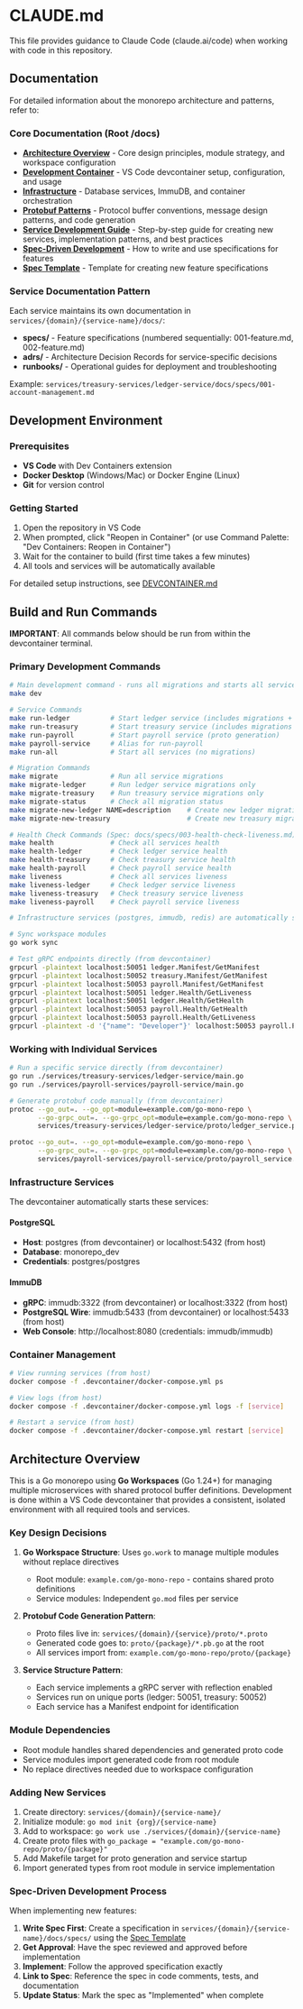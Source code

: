 # CLAUDE.md

This file provides guidance to Claude Code (claude.ai/code) when working with code in this repository.

## Documentation

For detailed information about the monorepo architecture and patterns, refer to:

### Core Documentation (Root /docs)
- **[Architecture Overview](./docs/ARCHITECTURE.md)** - Core design principles, module strategy, and workspace configuration
- **[Development Container](./docs/DEVCONTAINER.md)** - VS Code devcontainer setup, configuration, and usage
- **[Infrastructure](./docs/INFRASTRUCTURE.md)** - Database services, ImmuDB, and container orchestration
- **[Protobuf Patterns](./docs/PROTOBUF_PATTERNS.md)** - Protocol buffer conventions, message design patterns, and code generation
- **[Service Development Guide](./docs/SERVICE_DEVELOPMENT.md)** - Step-by-step guide for creating new services, implementation patterns, and best practices
- **[Spec-Driven Development](./docs/SPEC_DRIVEN_DEVELOPMENT.md)** - How to write and use specifications for features
- **[Spec Template](./docs/SPEC_TEMPLATE.md)** - Template for creating new feature specifications

### Service Documentation Pattern
Each service maintains its own documentation in `services/{domain}/{service-name}/docs/`:
- **specs/** - Feature specifications (numbered sequentially: 001-feature.md, 002-feature.md)
- **adrs/** - Architecture Decision Records for service-specific decisions
- **runbooks/** - Operational guides for deployment and troubleshooting

Example: `services/treasury-services/ledger-service/docs/specs/001-account-management.md`

## Development Environment

### Prerequisites
- **VS Code** with Dev Containers extension
- **Docker Desktop** (Windows/Mac) or Docker Engine (Linux)
- **Git** for version control

### Getting Started
1. Open the repository in VS Code
2. When prompted, click "Reopen in Container" (or use Command Palette: "Dev Containers: Reopen in Container")
3. Wait for the container to build (first time takes a few minutes)
4. All tools and services will be automatically available

For detailed setup instructions, see [DEVCONTAINER.md](./docs/DEVCONTAINER.md)

## Build and Run Commands

**IMPORTANT**: All commands below should be run from within the devcontainer terminal.

### Primary Development Commands
```bash
# Main development command - runs all migrations and starts all services
make dev

# Service Commands
make run-ledger          # Start ledger service (includes migrations + proto generation)
make run-treasury        # Start treasury service (includes migrations + proto generation)
make run-payroll         # Start payroll service (proto generation)
make payroll-service     # Alias for run-payroll
make run-all             # Start all services (no migrations)

# Migration Commands
make migrate             # Run all service migrations
make migrate-ledger      # Run ledger service migrations only
make migrate-treasury    # Run treasury service migrations only
make migrate-status      # Check all migration status
make migrate-new-ledger NAME=description    # Create new ledger migration
make migrate-new-treasury                   # Create new treasury migration (interactive)

# Health Check Commands (Spec: docs/specs/003-health-check-liveness.md)
make health              # Check all services health
make health-ledger       # Check ledger service health
make health-treasury     # Check treasury service health
make health-payroll      # Check payroll service health
make liveness            # Check all services liveness
make liveness-ledger     # Check ledger service liveness
make liveness-treasury   # Check treasury service liveness
make liveness-payroll    # Check payroll service liveness

# Infrastructure services (postgres, immudb, redis) are automatically started with devcontainer

# Sync workspace modules
go work sync

# Test gRPC endpoints directly (from devcontainer)
grpcurl -plaintext localhost:50051 ledger.Manifest/GetManifest
grpcurl -plaintext localhost:50052 treasury.Manifest/GetManifest
grpcurl -plaintext localhost:50053 payroll.Manifest/GetManifest
grpcurl -plaintext localhost:50051 ledger.Health/GetLiveness
grpcurl -plaintext localhost:50051 ledger.Health/GetHealth
grpcurl -plaintext localhost:50053 payroll.Health/GetHealth
grpcurl -plaintext localhost:50053 payroll.Health/GetLiveness
grpcurl -plaintext -d '{"name": "Developer"}' localhost:50053 payroll.PayrollService/HelloWorld
```

### Working with Individual Services
```bash
# Run a specific service directly (from devcontainer)
go run ./services/treasury-services/ledger-service/main.go
go run ./services/payroll-services/payroll-service/main.go

# Generate protobuf code manually (from devcontainer)
protoc --go_out=. --go_opt=module=example.com/go-mono-repo \
       --go-grpc_out=. --go-grpc_opt=module=example.com/go-mono-repo \
       services/treasury-services/ledger-service/proto/ledger_service.proto

protoc --go_out=. --go_opt=module=example.com/go-mono-repo \
       --go-grpc_out=. --go-grpc_opt=module=example.com/go-mono-repo \
       services/payroll-services/payroll-service/proto/payroll_service.proto
```

### Infrastructure Services

The devcontainer automatically starts these services:

#### PostgreSQL
- **Host**: postgres (from devcontainer) or localhost:5432 (from host)
- **Database**: monorepo_dev
- **Credentials**: postgres/postgres

#### ImmuDB
- **gRPC**: immudb:3322 (from devcontainer) or localhost:3322 (from host)
- **PostgreSQL Wire**: immudb:5433 (from devcontainer) or localhost:5433 (from host)
- **Web Console**: http://localhost:8080 (credentials: immudb/immudb)

### Container Management
```bash
# View running services (from host)
docker compose -f .devcontainer/docker-compose.yml ps

# View logs (from host)
docker compose -f .devcontainer/docker-compose.yml logs -f [service]

# Restart a service (from host)
docker compose -f .devcontainer/docker-compose.yml restart [service]
```

## Architecture Overview

This is a Go monorepo using **Go Workspaces** (Go 1.24+) for managing multiple microservices with shared protocol buffer definitions. Development is done within a VS Code devcontainer that provides a consistent, isolated environment with all required tools and services.

### Key Design Decisions

1. **Go Workspace Structure**: Uses `go.work` to manage multiple modules without replace directives
   - Root module: `example.com/go-mono-repo` - contains shared proto definitions
   - Service modules: Independent `go.mod` files per service

2. **Protobuf Code Generation Pattern**:
   - Proto files live in: `services/{domain}/{service}/proto/*.proto`
   - Generated code goes to: `proto/{package}/*.pb.go` at the root
   - All services import from: `example.com/go-mono-repo/proto/{package}`

3. **Service Structure Pattern**:
   - Each service implements a gRPC server with reflection enabled
   - Services run on unique ports (ledger: 50051, treasury: 50052)
   - Each service has a Manifest endpoint for identification

### Module Dependencies

- Root module handles shared dependencies and generated proto code
- Service modules import generated code from root module
- No replace directives needed due to workspace configuration

### Adding New Services

1. Create directory: `services/{domain}/{service-name}/`
2. Initialize module: `go mod init {org}/{service-name}`
3. Add to workspace: `go work use ./services/{domain}/{service-name}`
4. Create proto files with `go_package = "example.com/go-mono-repo/proto/{package}"`
5. Add Makefile target for proto generation and service startup
6. Import generated types from root module in service implementation

### Spec-Driven Development Process

When implementing new features:
1. **Write Spec First**: Create a specification in `services/{domain}/{service-name}/docs/specs/` using the [Spec Template](./docs/SPEC_TEMPLATE.md)
2. **Get Approval**: Have the spec reviewed and approved before implementation
3. **Implement**: Follow the approved specification exactly
4. **Link to Spec**: Reference the spec in code comments, tests, and documentation
5. **Update Status**: Mark the spec as "Implemented" when complete